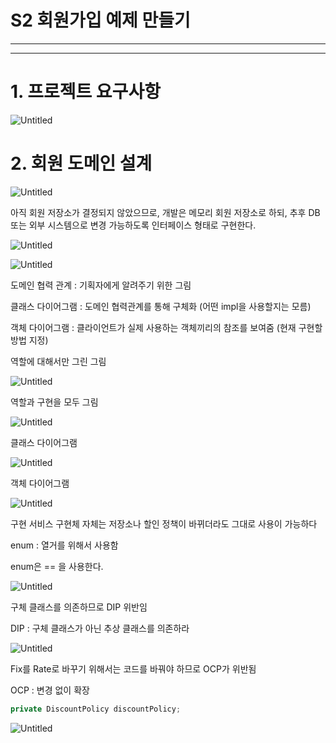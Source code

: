# S2 회원가입 예제 만들기

---

---

# 1. 프로젝트 요구사항

![Untitled](S2%20%E1%84%92%E1%85%AC%E1%84%8B%E1%85%AF%E1%86%AB%E1%84%80%E1%85%A1%E1%84%8B%E1%85%B5%E1%86%B8%20%E1%84%8B%E1%85%A8%E1%84%8C%E1%85%A6%20%E1%84%86%E1%85%A1%E1%86%AB%E1%84%83%E1%85%B3%E1%86%AF%E1%84%80%E1%85%B5%2064a547919ad749558a39c5c21025a40f/Untitled.png)

# 2. 회원 도메인 설계

![Untitled](S2%20%E1%84%92%E1%85%AC%E1%84%8B%E1%85%AF%E1%86%AB%E1%84%80%E1%85%A1%E1%84%8B%E1%85%B5%E1%86%B8%20%E1%84%8B%E1%85%A8%E1%84%8C%E1%85%A6%20%E1%84%86%E1%85%A1%E1%86%AB%E1%84%83%E1%85%B3%E1%86%AF%E1%84%80%E1%85%B5%2064a547919ad749558a39c5c21025a40f/Untitled%201.png)

아직 회원 저장소가 결정되지 않았으므로, 개발은 메모리 회원 저장소로 하되, 추후 DB 또는 외부 시스템으로 변경 가능하도록 인터페이스 형태로 구현한다.

![Untitled](S2%20%E1%84%92%E1%85%AC%E1%84%8B%E1%85%AF%E1%86%AB%E1%84%80%E1%85%A1%E1%84%8B%E1%85%B5%E1%86%B8%20%E1%84%8B%E1%85%A8%E1%84%8C%E1%85%A6%20%E1%84%86%E1%85%A1%E1%86%AB%E1%84%83%E1%85%B3%E1%86%AF%E1%84%80%E1%85%B5%2064a547919ad749558a39c5c21025a40f/Untitled%202.png)

![Untitled](S2%20%E1%84%92%E1%85%AC%E1%84%8B%E1%85%AF%E1%86%AB%E1%84%80%E1%85%A1%E1%84%8B%E1%85%B5%E1%86%B8%20%E1%84%8B%E1%85%A8%E1%84%8C%E1%85%A6%20%E1%84%86%E1%85%A1%E1%86%AB%E1%84%83%E1%85%B3%E1%86%AF%E1%84%80%E1%85%B5%2064a547919ad749558a39c5c21025a40f/Untitled%203.png)

도메인 협력 관계 : 기획자에게 알려주기 위한 그림

클래스 다이어그램 : 도메인 협력관계를 통해 구체화 (어떤 impl을 사용할지는 모름)

객체 다이어그램 : 클라이언트가 실제 사용하는 객체끼리의 참조를 보여줌 (현재 구현할 방법 지정)

역할에 대해서만 그린 그림

![Untitled](S2%20%E1%84%92%E1%85%AC%E1%84%8B%E1%85%AF%E1%86%AB%E1%84%80%E1%85%A1%E1%84%8B%E1%85%B5%E1%86%B8%20%E1%84%8B%E1%85%A8%E1%84%8C%E1%85%A6%20%E1%84%86%E1%85%A1%E1%86%AB%E1%84%83%E1%85%B3%E1%86%AF%E1%84%80%E1%85%B5%2064a547919ad749558a39c5c21025a40f/Untitled%204.png)

역할과 구현을 모두 그림

![Untitled](S2%20%E1%84%92%E1%85%AC%E1%84%8B%E1%85%AF%E1%86%AB%E1%84%80%E1%85%A1%E1%84%8B%E1%85%B5%E1%86%B8%20%E1%84%8B%E1%85%A8%E1%84%8C%E1%85%A6%20%E1%84%86%E1%85%A1%E1%86%AB%E1%84%83%E1%85%B3%E1%86%AF%E1%84%80%E1%85%B5%2064a547919ad749558a39c5c21025a40f/Untitled%205.png)

클래스 다이어그램

![Untitled](S2%20%E1%84%92%E1%85%AC%E1%84%8B%E1%85%AF%E1%86%AB%E1%84%80%E1%85%A1%E1%84%8B%E1%85%B5%E1%86%B8%20%E1%84%8B%E1%85%A8%E1%84%8C%E1%85%A6%20%E1%84%86%E1%85%A1%E1%86%AB%E1%84%83%E1%85%B3%E1%86%AF%E1%84%80%E1%85%B5%2064a547919ad749558a39c5c21025a40f/Untitled%206.png)

객체 다이어그램

![Untitled](S2%20%E1%84%92%E1%85%AC%E1%84%8B%E1%85%AF%E1%86%AB%E1%84%80%E1%85%A1%E1%84%8B%E1%85%B5%E1%86%B8%20%E1%84%8B%E1%85%A8%E1%84%8C%E1%85%A6%20%E1%84%86%E1%85%A1%E1%86%AB%E1%84%83%E1%85%B3%E1%86%AF%E1%84%80%E1%85%B5%2064a547919ad749558a39c5c21025a40f/Untitled%207.png)

구현 서비스 구현체 자체는 저장소나 할인 정책이 바뀌더라도 그대로 사용이 가능하다

enum : 열거를 위해서 사용함

enum은 == 을 사용한다.

![Untitled](S2%20%E1%84%92%E1%85%AC%E1%84%8B%E1%85%AF%E1%86%AB%E1%84%80%E1%85%A1%E1%84%8B%E1%85%B5%E1%86%B8%20%E1%84%8B%E1%85%A8%E1%84%8C%E1%85%A6%20%E1%84%86%E1%85%A1%E1%86%AB%E1%84%83%E1%85%B3%E1%86%AF%E1%84%80%E1%85%B5%2064a547919ad749558a39c5c21025a40f/Untitled%208.png)

구체 클래스를 의존하므로 DIP 위반임

DIP : 구체 클래스가 아닌 추상 클래스를 의존하라

![Untitled](S2%20%E1%84%92%E1%85%AC%E1%84%8B%E1%85%AF%E1%86%AB%E1%84%80%E1%85%A1%E1%84%8B%E1%85%B5%E1%86%B8%20%E1%84%8B%E1%85%A8%E1%84%8C%E1%85%A6%20%E1%84%86%E1%85%A1%E1%86%AB%E1%84%83%E1%85%B3%E1%86%AF%E1%84%80%E1%85%B5%2064a547919ad749558a39c5c21025a40f/Untitled%209.png)

Fix를 Rate로 바꾸기 위해서는 코드를 바꿔야 하므로 OCP가 위반됨

OCP : 변경 없이 확장

```java
private DiscountPolicy discountPolicy;
```

![Untitled](S2%20%E1%84%92%E1%85%AC%E1%84%8B%E1%85%AF%E1%86%AB%E1%84%80%E1%85%A1%E1%84%8B%E1%85%B5%E1%86%B8%20%E1%84%8B%E1%85%A8%E1%84%8C%E1%85%A6%20%E1%84%86%E1%85%A1%E1%86%AB%E1%84%83%E1%85%B3%E1%86%AF%E1%84%80%E1%85%B5%2064a547919ad749558a39c5c21025a40f/Untitled%2010.png)